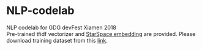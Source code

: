 # NLP-codelab
NLP codelab for GDG devFest Xiamen 2018<br>
Pre-trained tfidf vectorizer and [StarSpace embedding](https://github.com/facebookresearch/StarSpace) are provided.
Please download training dataset from this [link](https://github.com/hse-aml/natural-language-processing/releases/download/project/tagged_posts.tsv).
